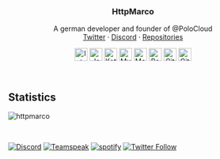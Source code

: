 <br />
<p align="center">

  <h3 align="center">HttpMarco</h3>

  <p align="center">
    A german developer and founder of @PoloCloud
    <br />
    <a href="https://twitter.com/Http_polo">Twitter</a>
    ·
    <a href="https://discord.com/channels/@me/814861093695651878">Discord</a>
    ·
    <a href="https://github.com/HttpMarco?tab=repositories">Repositories</a>
  <br />
    <div align="center">
  <img align="center" alt="Intellij" width="26px" src="https://cdn.iconscout.com/icon/free/png-512/intellij-idea-569199.png" />
  <img align="center" alt="Java" width="26px" src="https://upload-icon.s3.us-east-2.amazonaws.com/uploads/icons/png/378554371540553613-512.png" />
  <img align="center" alt="Kotlin" width="26px" src="https://upload-icon.s3.us-east-2.amazonaws.com/uploads/icons/png/18852341021548218200-512.png" />
  <img align="center" alt="MySQL" width="26px" src="https://cdn-icons-png.flaticon.com/128/3161/3161158.png" />
  <img align="center" alt="MongoDB" width="26px" src="https://cdn.iconscout.com/icon/free/png-512/mongodb-4-1175139.png" />
  <img align="center" alt="Redis" width="26px" src="https://www.creoline.de/assets/img/tech/redis.svg" />
  <img align="center" alt="Git" width="26px" src="https://upload.wikimedia.org/wikipedia/commons/thumb/3/3f/Git_icon.svg/1024px-Git_icon.svg.png" />
  <img align="center" alt="GitHub" width="26px" src="https://pngset.com/images/github-icon-white-github-icon-black-background-symbol-logo-trademark-steering-wheel-transparent-png-842663.png" />
  </div>
  </p> 
</p>

<br />

## Statistics

![httpmarco](https://github-readme-stats.vercel.app/api?username=httpmarco&show_icons=true&locale=en)

<br />

 [![Discord][discord-shield]][discord-url]
 [![Teamspeak][teamspeak-shield]][teamspeak-url]
 [![spotify][spotify-shield]][spotify-url]
 [![Twitter Follow](https://img.shields.io/twitter/follow/Http_polo?color=1DA1F2&logo=twitter&style=for-the-badge)](https://twitter.com/Http_polo)
 
 
[discord-shield]: https://img.shields.io/badge/-Discord-black.svg?style=for-the-badge&logo=discord&colorB=555
[discord-url]: https://discord.gg/Gv4B77xqCT

[teamspeak-shield]: https://img.shields.io/badge/-Teamspeak-black.svg?style=for-the-badge&logo=teamspeak&colorB=555
[teamspeak-url]: ts3server://bytemc.de

[spotify-shield]: https://img.shields.io/badge/-Spotify-black.svg?style=for-the-badge&logo=spotify&colorB=555
[spotify-url]: https://open.spotify.com/user/coeqj1w4x4wf1xfekndxd57pt

